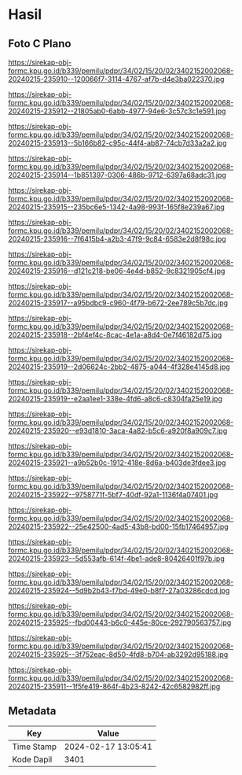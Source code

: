 # Hasil

## Foto C Plano

https://sirekap-obj-formc.kpu.go.id/b339/pemilu/pdpr/34/02/15/20/02/3402152002068-20240215-235910--120066f7-3114-4767-af7b-d4e3ba022370.jpg

https://sirekap-obj-formc.kpu.go.id/b339/pemilu/pdpr/34/02/15/20/02/3402152002068-20240215-235912--21805ab0-6abb-4977-94e6-3c57c3c1e591.jpg

https://sirekap-obj-formc.kpu.go.id/b339/pemilu/pdpr/34/02/15/20/02/3402152002068-20240215-235913--5b166b82-c95c-44f4-ab87-74cb7d33a2a2.jpg

https://sirekap-obj-formc.kpu.go.id/b339/pemilu/pdpr/34/02/15/20/02/3402152002068-20240215-235914--1b851397-0306-486b-9712-6397a68adc31.jpg

https://sirekap-obj-formc.kpu.go.id/b339/pemilu/pdpr/34/02/15/20/02/3402152002068-20240215-235915--235bc6e5-1342-4a98-993f-165f8e239a67.jpg

https://sirekap-obj-formc.kpu.go.id/b339/pemilu/pdpr/34/02/15/20/02/3402152002068-20240215-235916--7f6415b4-a2b3-47f9-9c84-6583e2d8f98c.jpg

https://sirekap-obj-formc.kpu.go.id/b339/pemilu/pdpr/34/02/15/20/02/3402152002068-20240215-235916--d121c218-be06-4e4d-b852-9c8321905cf4.jpg

https://sirekap-obj-formc.kpu.go.id/b339/pemilu/pdpr/34/02/15/20/02/3402152002068-20240215-235917--a95bdbc9-c960-4f79-b672-2ee789c5b7dc.jpg

https://sirekap-obj-formc.kpu.go.id/b339/pemilu/pdpr/34/02/15/20/02/3402152002068-20240215-235918--2bf4ef4c-8cac-4e1a-a8d4-0e7f46182d75.jpg

https://sirekap-obj-formc.kpu.go.id/b339/pemilu/pdpr/34/02/15/20/02/3402152002068-20240215-235919--2d06624c-2bb2-4875-a044-4f328e4145d8.jpg

https://sirekap-obj-formc.kpu.go.id/b339/pemilu/pdpr/34/02/15/20/02/3402152002068-20240215-235919--e2aa1ee1-338e-4fd6-a8c6-c8304fa25e19.jpg

https://sirekap-obj-formc.kpu.go.id/b339/pemilu/pdpr/34/02/15/20/02/3402152002068-20240215-235920--e93d1810-3aca-4a82-b5c6-a920f8a909c7.jpg

https://sirekap-obj-formc.kpu.go.id/b339/pemilu/pdpr/34/02/15/20/02/3402152002068-20240215-235921--a9b52b0c-1912-418e-8d6a-b403de3fdee3.jpg

https://sirekap-obj-formc.kpu.go.id/b339/pemilu/pdpr/34/02/15/20/02/3402152002068-20240215-235922--9758771f-5bf7-40df-92a1-1136f4a07401.jpg

https://sirekap-obj-formc.kpu.go.id/b339/pemilu/pdpr/34/02/15/20/02/3402152002068-20240215-235922--25e42500-4ad5-43b8-bd00-15fb17464957.jpg

https://sirekap-obj-formc.kpu.go.id/b339/pemilu/pdpr/34/02/15/20/02/3402152002068-20240215-235923--5d553afb-614f-4be1-ade8-80426401f97b.jpg

https://sirekap-obj-formc.kpu.go.id/b339/pemilu/pdpr/34/02/15/20/02/3402152002068-20240215-235924--5d9b2b43-f7bd-49e0-b8f7-27a03286cdcd.jpg

https://sirekap-obj-formc.kpu.go.id/b339/pemilu/pdpr/34/02/15/20/02/3402152002068-20240215-235925--fbd00443-b6c0-445e-80ce-292790563757.jpg

https://sirekap-obj-formc.kpu.go.id/b339/pemilu/pdpr/34/02/15/20/02/3402152002068-20240215-235925--3f752eac-8d50-4fd8-b704-ab3292d95188.jpg

https://sirekap-obj-formc.kpu.go.id/b339/pemilu/pdpr/34/02/15/20/02/3402152002068-20240215-235911--1f5fe419-864f-4b23-8242-42c6582982ff.jpg


## Metadata

| Key        | Value               |
| ---------- | ------------------- |
| Time Stamp | 2024-02-17 13:05:41 |
| Kode Dapil | 3401                |



